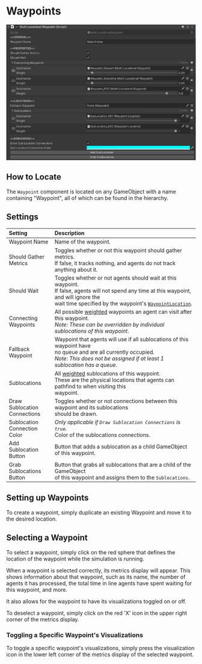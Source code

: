 # Waypoints

![Waypoint Component](../../img/waypoint.png)

## How to Locate

The `Waypoint` component is located on any GameObject with a name containing "Waypoint", all of which can be found in the hierarchy.

## Settings

Setting | Description
:-------- | :------------------------------------------------------------------------------------------------------------------------------------
Waypoint Name | Name of the waypoint.
Should Gather <br />Metrics | Toggles whether or not this waypoint should gather metrics.  <br/>If false, it tracks nothing, and agents do not track anything about it.
Should Wait | Toggles whether or not agents should wait at this waypoint.<br/>If false, agents will not spend any time at this waypoint, and will ignore the <br /> wait time specified by the waypoint's [`WaypointLocation`](waypoint-locations.md).
Connecting <br/> Waypoints | All possible [weighted](../../index.md#weights) waypoints an agent can visit after this waypoint.<br/>*Note: These can be overridden by individual sublocations of this waypoint*.
Fallback <br />Waypoint | Waypoint that agents will use if all sublocations of this waypoint have <br />no queue and are all currently occupied.<br/>*Note: This does not be assigned if at least 1 sublocation has a queue*.
Sublocations | All [weighted](../../index.md#weights) sublocations of this waypoint.<br />These are the physical locations that agents can pathfind to when visiting this <br />waypoint.
Draw Sublocation <br/>Connections | Toggles whether or not connections between this waypoint and its sublocations <br/>should be drawn.
Sublocation <br/>Connection Color | *Only applicable if `Draw Sublocation Connections` is `true`.*<br/>Color of the sublocations connections.
Add Sublocation<br/>Button | Button that adds a sublocation as a child GameObject of this waypoint.
Grab Sublocations<br/>Button | Button that grabs all sublocations that are a child of the GameObject <br/> of this waypoint and assigns them to the `Sublocations`.

## Setting up Waypoints

To create a waypoint, simply duplicate an existing Waypoint and move it to the desired location.

## Selecting a Waypoint

To select a waypoint, simply click on the red sphere that defines the location of the waypoint while the simulation is running.

When a waypoint is selected correctly, its metrics display will appear.  This shows information about that waypoint, such as its name, the number of agents it has processed, the total time in line agents have spent waiting for this waypoint, and more.

It also allows for the waypoint to have its visualizations toggled on or off.

To deselect a waypoint, simply click on the red 'X' icon in the upper right corner of the metrics display.

### Toggling a Specific Waypoint's Visualizations

To toggle a specific waypoint's visualizations, simply press the visualization icon in the lower left corner of the metrics display of the selected waypoint.
